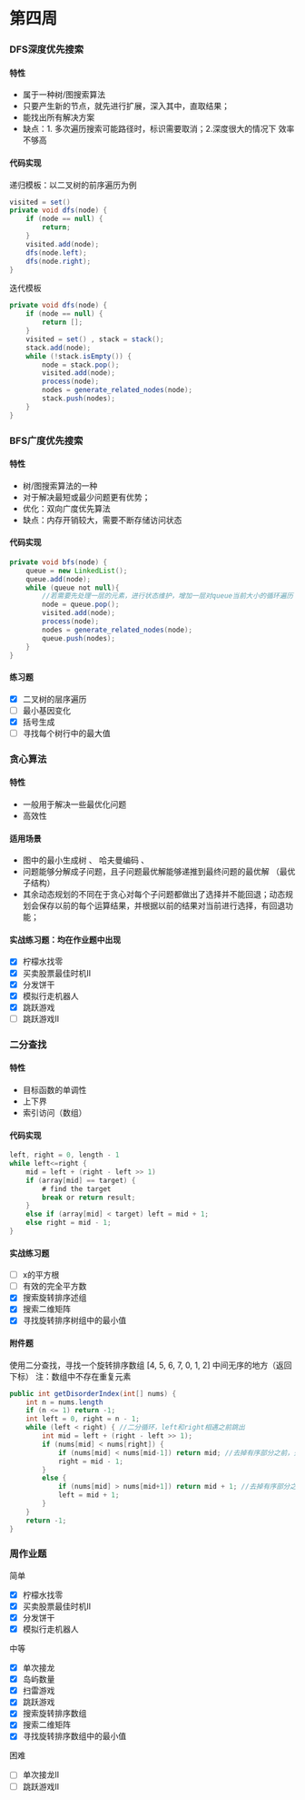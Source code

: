 # 第四周
### DFS深度优先搜索
#### 特性
- 属于一种树/图搜索算法
- 只要产生新的节点，就先进行扩展，深入其中，直取结果；
- 能找出所有解决方案
- 缺点：1. 多次遍历搜索可能路径时，标识需要取消；2.深度很大的情况下 效率不够高

#### 代码实现
递归模板：以二叉树的前序遍历为例
``` java
visited = set()
private void dfs(node) {
    if (node == null) {
        return;
    }
    visited.add(node);
    dfs(node.left);
    dfs(node.right);
}
```
迭代模板
``` java
private void dfs(node) {
    if (node == null) {
        return [];
    }
    visited = set() , stack = stack();
    stack.add(node);
    while (!stack.isEmpty()) {
        node = stack.pop();
        visited.add(node);
        process(node);
        nodes = generate_related_nodes(node);
        stack.push(nodes);
    }
}
```

### BFS广度优先搜索
#### 特性
- 树/图搜索算法的一种
- 对于解决最短或最少问题更有优势；
- 优化：双向广度优先算法
- 缺点：内存开销较大，需要不断存储访问状态


#### 代码实现
``` java
private void bfs(node) {
    queue = new LinkedList();
    queue.add(node);
    while (queue not null){
        //若需要先处理一层的元素，进行状态维护，增加一层对queue当前大小的循环遍历
        node = queue.pop();
        visited.add(node);
        process(node);
        nodes = generate_related_nodes(node);
        queue.push(nodes);
    }
}
```

#### 练习题
- [x] 二叉树的层序遍历
- [ ] 最小基因变化
- [x] 括号生成
- [ ] 寻找每个树行中的最大值

### 贪心算法
#### 特性
- 一般用于解决一些最优化问题
- 高效性

#### 适用场景
- 图中的最小生成树 、 哈夫曼编码 、 
- 问题能够分解成子问题，且子问题最优解能够递推到最终问题的最优解 （最优子结构）
- 其余动态规划的不同在于贪心对每个子问题都做出了选择并不能回退；动态规划会保存以前的每个运算结果，并根据以前的结果对当前进行选择，有回退功能；

#### 实战练习题：均在作业题中出现
- [x] 柠檬水找零
- [x] 买卖股票最佳时机II
- [x] 分发饼干
- [x] 模拟行走机器人
- [x] 跳跃游戏
- [ ] 跳跃游戏II

### 二分查找
#### 特性
- 目标函数的单调性
- 上下界
- 索引访问（数组）

#### 代码实现
``` java
left, right = 0, length - 1
while left<=right {
    mid = left + (right - left >> 1)
    if (array[mid] == target) {
        # find the target
        break or return result;
    }
    else if (array[mid] < target) left = mid + 1;
    else right = mid - 1; 
}
```

#### 实战练习题
- [ ] x的平方根
- [ ] 有效的完全平方数
- [x] 搜索旋转排序述组
- [x] 搜索二维矩阵
- [x] 寻找旋转排序树组中的最小值

#### 附件题 
使用二分查找，寻找一个旋转排序数组 [4, 5, 6, 7, 0, 1, 2] 中间无序的地方（返回下标）
注：数组中不存在重复元素

``` java
public int getDisorderIndex(int[] nums) {
    int n = nums.length
    if (n <= 1) return -1;
    int left = 0, right = n - 1;
    while (left < right) { //二分循环，left和right相遇之前跳出
        int mid = left + (right - left >> 1);
        if (nums[mid] < nums[right]) {
            if (nums[mid] < nums[mid-1]) return mid; //去掉有序部分之前，先判断边界点是否为转换点
            right = mid - 1;
        }
        else {
            if (nums[mid] > nums[mid+1]) return mid + 1; //去掉有序部分之前，先判断边界点是否为转换点
            left = mid + 1;   
        }
    }
    return -1;
}
```

### 周作业题
简单
- [x] 柠檬水找零
- [x] 买卖股票最佳时机II
- [x] 分发饼干
- [x] 模拟行走机器人

中等
- [x] 单次接龙
- [x] 岛屿数量
- [x] 扫雷游戏
- [x] 跳跃游戏
- [x] 搜索旋转排序数组
- [x] 搜索二维矩阵
- [x] 寻找旋转排序数组中的最小值

困难
- [ ] 单次接龙II
- [ ] 跳跃游戏II